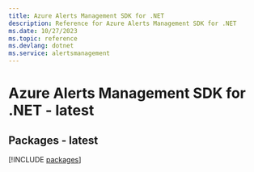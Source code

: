 ```yaml
---
title: Azure Alerts Management SDK for .NET
description: Reference for Azure Alerts Management SDK for .NET
ms.date: 10/27/2023
ms.topic: reference
ms.devlang: dotnet
ms.service: alertsmanagement
---
```

# Azure Alerts Management SDK for .NET - latest
## Packages - latest
[!INCLUDE [packages](alerts-management-index.md)]